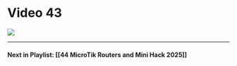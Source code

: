 # Video 43
![](https://www.youtube.com/watch?v=gtAH-GuPgZ8&list=PLqux0fXsj7x3WYm6ZWuJnGC1rXQZ1018M&index=43)



---
#### Next in Playlist: [[44 MicroTik Routers and Mini Hack 2025]]